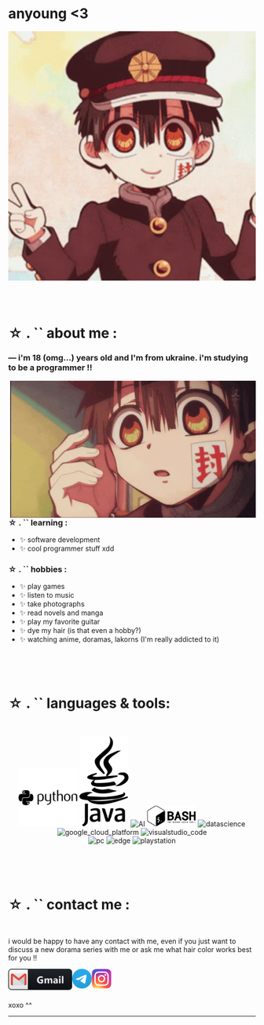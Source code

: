 # anyoung <3

<div align="center">
<img hight="300" width="700" alt="GIF" align="center" src="https://github.com/ssaumdokak/ssaumdokak/blob/main/image/hanako-kun-tbhk.gif">
</div>

</br>
</br>
</br>


# ☆ . `` about me :

### — i'm 18 (omg...) years old and I'm from ukraine. i'm studying to be a programmer !!

<img hight="400" width="500" alt="GIF" align="right" src="https://github.com/ssaumdokak/ssaumdokak/blob/main/image/hanako.gif">

### ☆ . `` learning :
- ✨ software development
- ✨ cool programmer stuff xdd

### ☆ . `` hobbies : 
- ✨ play games
- ✨ listen to music
- ✨ take photographs
- ✨ read novels and manga
- ✨ play my favorite guitar
- ✨ dye my hair (is that even a hobby?)
- ✨ watching anime, doramas, lakorns (I'm really addicted to it)

</br>
</br>
</br>



# ☆ . `` languages & tools:
</br>

<p align="center">

<!-- For more icons please follow  https://github.com/MikeCodesDotNET/ColoredBadges -->
<img src="https://github.com/Xx-Ashutosh-xX/Xx-Ashutosh-xX/blob/master/assets/icons/python.png" alt="python" width="120" hight="50">
<img src="https://github.com/Xx-Ashutosh-xX/Xx-Ashutosh-xX/blob/master/assets/icons/java.png" alt="java"  width="100" hight="50">
<img src="https://github.com/Xx-Ashutosh-xX/Xx-Ashutosh-xX/blob/master/assets/icons/ai.png" alt="AI" width="90" hight="50">
<img src="https://github.com/Xx-Ashutosh-xX/Xx-Ashutosh-xX/blob/master/assets/icons/bash.png" alt="bash" width="100" hight="50">
<img src="https://github.com/Xx-Ashutosh-xX/Xx-Ashutosh-xX/blob/master/assets/icons/datascience.png" alt="datascience" width="180" hight="50">
</br>
<img src="https://github.com/Xx-Ashutosh-xX/Xx-Ashutosh-xX/blob/master/assets/icons/google_cloud_platform.png" alt="google_cloud_platform" width="270" hight="50">
<img src="https://github.com/Xx-Ashutosh-xX/Xx-Ashutosh-xX/blob/master/assets/icons/visualstudio_code.png" alt="visualstudio_code" width="240" hight="50">
</br>
<img src="https://github.com/Xx-Ashutosh-xX/Xx-Ashutosh-xX/blob/master/assets/icons/pc.png" alt="pc" width="100" hight="50">
<img src="https://github.com/Xx-Ashutosh-xX/Xx-Ashutosh-xX/blob/master/assets/icons/edge.png" alt="edge" width="100" hight="50">
<img src="https://github.com/Xx-Ashutosh-xX/Xx-Ashutosh-xX/blob/master/assets/icons/playstation@3x.png" alt="playstation" width="150" hight="50">
</p>
</br>
</br>
</br>



# ☆ . `` contact me :

<p>
 </br>


i would be happy to have any contact with me, even if you just want to discuss a new dorama series with me or ask me what hair color works best for you !!

<a href="mailto:elvirochka1117@gmail.com">
 <img align="left" alt="Gmail" width="130" hight="100" src="https://github.com/ssaumdokak/ssaumdokak/blob/main/image/gmail.png" />
</a>
<a href="https://t.me/ssaumdokak">
  <img align="left" alt="Linkedin" width="40" hight="40" src="https://github.com/ssaumdokak/ssaumdokak/blob/main/image/Telegram_2019_Logo.svg.png" />
 </a>
 <a href="https://www.instagram.com/ssaumd0kak?igsh=MXhva2ZudmZiN3Ribg==">
  <img align="left" alt="Linkedin" width="40" hight="40" src="https://github.com/ssaumdokak/ssaumdokak/blob/main/image/Instagram_logo_2016.svg.png" />
</br>
</br>
</br>
</a>

xoxo ^^

*************
